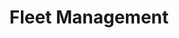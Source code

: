 ---
title: "Fleet Management"
linkTitle: "Fleet Management"
type: docs
weight: 30
description: >
  Manage your fleet of devices.
---